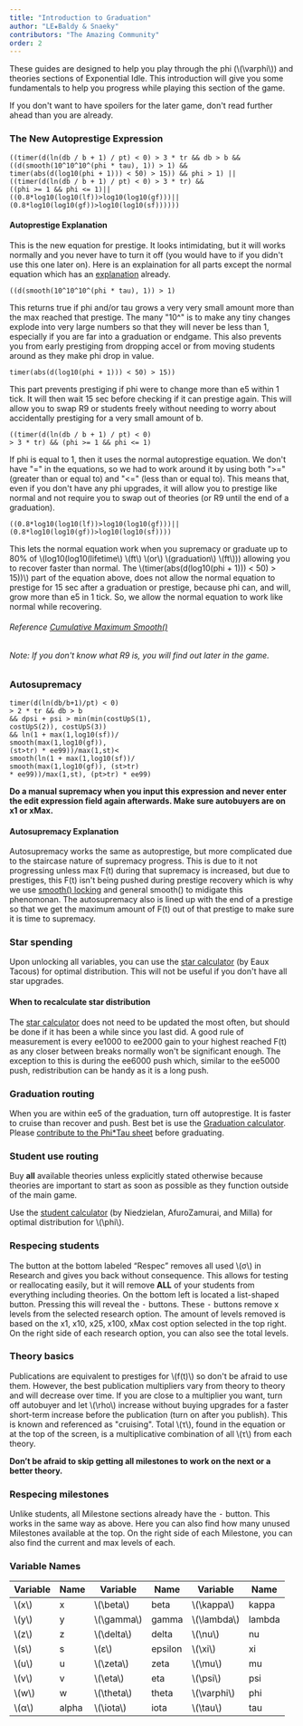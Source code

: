 ```yaml
---
title: "Introduction to Graduation"
author: "LE★Baldy & Snaeky"
contributors: "The Amazing Community"
order: 2
---
```


These guides are designed to help you play through the phi (\\(\varphi\\)) and theories sections
of Exponential Idle. This introduction will give you some fundamentals to help you progress
while playing this section of the game.

If you don't want to have spoilers for the later game, don't read
further ahead than you are already.

### The New Autoprestige Expression

```
((timer(d(ln(db / b + 1) / pt) < 0) > 3 * tr && db > b && 
((d(smooth(10^10^10^(phi * tau), 1)) > 1) && 
timer(abs(d(log10(phi + 1))) < 50) > 15)) && phi > 1) || 
((timer(d(ln(db / b + 1) / pt) < 0) > 3 * tr) &&
((phi >= 1 && phi <= 1)||
((0.8*log10(log10(lf))>log10(log10(gf)))||
(0.8*log10(log10(gf))>log10(log10(sf))))))
```

#### Autoprestige Explanation
This is the new equation for prestige. It looks intimidating, but it will works normally and 
you never have to turn it off (you would have to if you didn't use this one later on). Here is 
an explaination for all parts except the normal equation which has an [explanation](https://exponential-idle-guides.netlify.app/guides/basics/#autoprestige-explaination) already.

```
((d(smooth(10^10^10^(phi * tau), 1)) > 1)
```

This returns true if phi and/or tau grows a very very small amount more than the max 
reached that prestige. The many "10^" is to make any tiny changes explode into very large 
numbers so that they will never be less than 1, especially if you are far into a graduation 
or endgame. This also prevents you from early prestiging from dropping accel or from moving 
students around as they make phi drop in value.

```
timer(abs(d(log10(phi + 1))) < 50) > 15))
```

This part prevents prestiging if phi were to change more than e5 within 1 tick. It 
will then wait 15 sec before checking if it can prestige again. This will allow you 
to swap R9 or students freely without needing to worry about accidentally prestiging 
for a very small amount of b.

```
((timer(d(ln(db / b + 1) / pt) < 0)
> 3 * tr) && (phi >= 1 && phi <= 1)
```

If phi is equal to 1, then it uses the normal autoprestige equation. We don't have
 "=" in the equations, so we had to work around it by using both ">=" (greater than 
 or equal to) and "<=" (less than or equal to). This means that, even if you don't 
 have any phi upgrades, it will allow you to prestige like normal and not require you 
 to swap out of theories (or R9 until the end of a graduation).

```
((0.8*log10(log10(lf))>log10(log10(gf)))||
(0.8*log10(log10(gf))>log10(log10(sf))))
```

This lets the normal equation work when you supremacy or graduate up to 80% of 
\\(log10(log10(lifetime\\) \\(ft\\) \\(or\\) \\(graduation\\) \\(ft\\))) allowing you to 
recover faster than normal. The \\(timer(abs(d(log10(phi + 1))) < 50) > 15))\\) part 
of the equation above, does not allow the normal equation to prestige for 15 sec after 
a graduation or prestige, because phi can, and will, grow more than e5 in 1 tick. So, 
we allow the normal equation to work like normal while recovering.

###### Reference [Cumulative Maximum Smooth()](https://exponential-idle-guides.netlify.app/guides/basics/#method-3-cumulative-maximum)
###### Note: If you don't know what R9 is, you will find out later in the game.

### Autosupremacy

```
timer(d(ln(db/b+1)/pt) < 0)
> 2 * tr && db > b
&& dpsi + psi > min(min(costUpS(1),
costUpS(2)), costUpS(3))
&& ln(1 + max(1,log10(sf))/
smooth(max(1,log10(gf)),
(st>tr) * ee99))/max(1,st)<
smooth(ln(1 + max(1,log10(sf))/
smooth(max(1,log10(gf)), (st>tr)
* ee99))/max(1,st), (pt>tr) * ee99)
```

**Do a manual supremacy when you input this expression and never enter the
edit expression field again afterwards. Make sure autobuyers are on x1
or xMax.**

#### Autosupremacy Explanation

Autosupremacy works the same as autoprestige, but more complicated due to the staircase nature of supremacy progress. This is due to it not progressing unless max F(t) during that supremacy is increased, but due to prestiges, this F(t) isn't being pushed during prestige recovery which is why we use [smooth() locking](https://exponential-idle-guides.netlify.app/guides/basics/#method-2-lock) and general smooth() to midigate this phenomonan. The autosupremacy also is lined up with the end of a prestige so that we get the maximum amount of F(t) out of that prestige to make sure it is time to supremacy.

### Star spending
Upon unlocking all variables, you can use the [star calculator](https://conicgames.github.io/exponentialidle/stars) (by Eaux Tacous) for optimal distribution. This will not be useful if you don't have all star upgrades.

#### When to recalculate star distribution
The [star calculator](https://conicgames.github.io/exponentialidle/stars) does not need to be updated the most often, but should be done if it has been a while since you last did. A good rule of measurement is every ee1000 to ee2000 gain to your highest reached F(t) as any closer between breaks normally won't be significant enough. The exception to this is during the ee6000 push which, similar to the ee5000 push, redistribution can be handy as it is a long push.

### Graduation routing
When you are within ee5 of the graduation, turn off autoprestige. It is faster
to cruise than recover and push. Best bet is use the [Graduation
calculator](https://replit.com/@LEBaldy2002/gradcalc). Please [contribute to the Phi\*Tau sheet](https://docs.google.com/forms/d/12ldZ22WXQrmsHVt_269-a55KTir-KvT65gmX2JXTYpQ/edit) before graduating.

### Student use routing
Buy **all** available theories unless
explicitly stated otherwise because theories are important to start as soon
as possible as they function outside of the main game.

Use the [student calculator](https://conicgames.github.io/exponentialidle/students.html) (by Niedzielan, AfuroZamurai, and Milla) for optimal distribution for \\(\phi\\).

### Respecing students
The button at the bottom labeled “Respec” removes all used \\(σ\\) in
Research and gives you back without consequence. This allows for testing
or reallocating easily, but it will remove __ALL__ of your students from 
everything including theories. On the bottom left is located a list-shaped
button. Pressing this will reveal the <kbd>-</kbd> buttons. These
<kbd>-</kbd> buttons remove x levels from the selected research option.
The amount of levels removed is based on the x1, x10, x25, x100, xMax
cost option selected in the top right. On the right side of each
research option, you can also see the total levels.

### Theory basics
Publications are equivalent to prestiges for \\(f(t)\\) so don't be afraid to
use them. However, the best publication multipliers vary from theory to theory and will
decrease over time. If you are close to a multiplier you want, turn off autobuyer
and let \\(\rho\\) increase without buying upgrades for a faster short-term increase
before the publication (turn on after you publish). This is known and referenced as "cruising".
Total \\(τ\\), found in the equation or at the top of the screen, is a multiplicative 
combination of all \\(τ\\) from each theory.

__Don’t be afraid to skip getting all milestones to work on the next or a
better theory.__

### Respecing milestones
Unlike students, all Milestone sections already have the <kbd>-</kbd> button.
This works in the same way as above. Here you can also find how many
unused Milestones available at the top. On the right side of each
Milestone, you can also find the current and max levels of each.

### Variable Names
Variable | Name | Variable | Name | Variable | Name
--- | --- | --- | --- | --- | ---
\\(x\\) | x | \\(\beta\\) | beta | \\(\kappa\\) | kappa
\\(y\\) | y | \\(\gamma\\) | gamma | \\(\lambda\\) | lambda
\\(z\\) | z | \\(\delta\\) | delta | \\(\nu\\) | nu
\\(s\\) | s | \\(ε\\) | epsilon | \\(\xi\\) | xi
\\(u\\) | u | \\(\zeta\\) | zeta | \\(\mu\\) | mu
\\(v\\) | v | \\(\eta\\) | eta | \\(\psi\\) | psi
\\(w\\) | w | \\(\theta\\) | theta | \\(\varphi\\) | phi
\\(α\\) | alpha | \\(\iota\\) | iota | \\(\tau\\) | tau
